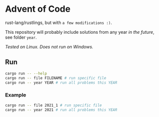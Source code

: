 # Advent of Code

rust-lang/rustlings, but with `a few modifications :)`.

This repository will probably include solutions from any year _in the future_, see folder `year`.

_Tested on Linux. Does not run on Windows._

## Run

```bash
cargo run -- --help
cargo run -- file FILENAME # run specific file
cargo run -- year YEAR # run all problems this YEAR
```

### Example

```bash
cargo run -- file 2021_1 # run specific file
cargo run -- year 2021 # run all problems this YEAR
```
